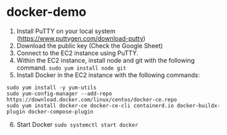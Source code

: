# docker-demo

1. Install PuTTY on your local system (https://www.puttygen.com/download-putty)
2. Download the public key (Check the Google Sheet)
3. Connect to the EC2 instance using PuTTY.
4. Within the EC2 instance, install node and git with the following command.
```sudo yum install node git```
5. Install Docker in the EC2 instance with the following commands:
```
sudo yum install -y yum-utils
sudo yum-config-manager --add-repo https://download.docker.com/linux/centos/docker-ce.repo
sudo yum install docker-ce docker-ce-cli containerd.io docker-buildx-plugin docker-compose-plugin
```
6. Start Docker
```sudo systemctl start docker```